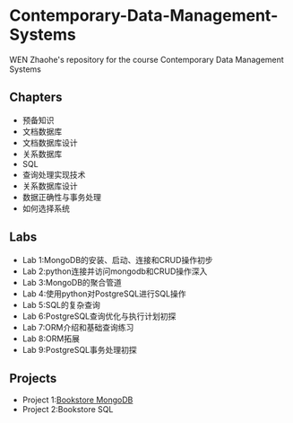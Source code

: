 # Contemporary-Data-Management-Systems
WEN Zhaohe's repository for the course Contemporary Data Management Systems

## Chapters
- 预备知识
- 文档数据库
- 文档数据库设计
- 关系数据库
- SQL
- 查询处理实现技术
- 关系数据库设计
- 数据正确性与事务处理
- 如何选择系统

## Labs
- Lab 1:MongoDB的安装、启动、连接和CRUD操作初步
- Lab 2:python连接并访问mongodb和CRUD操作深入
- Lab 3:MongoDB的聚合管道
- Lab 4:使用python对PostgreSQL进行SQL操作
- Lab 5:SQL的复杂查询
- Lab 6:PostgreSQL查询优化与执行计划初探
- Lab 7:ORM介绍和基础查询练习
- Lab 8:ORM拓展
- Lab 9:PostgreSQL事务处理初探

## Projects
- Project 1:[Bookstore MongoDB](https://github.com/WeiLeGeZhi/Bookstore-MongoDB)
- Project 2:Bookstore SQL
